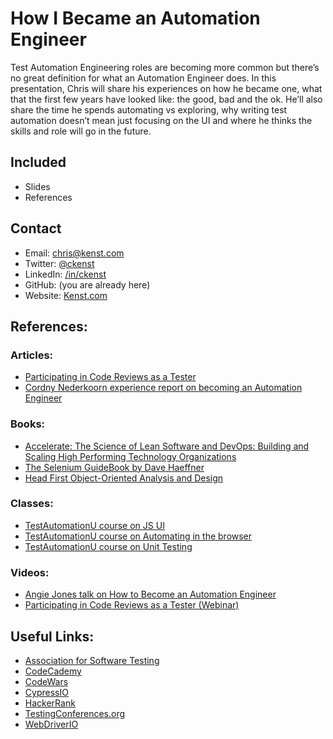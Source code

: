 # How I Became an Automation Engineer

Test Automation Engineering roles are becoming more common but there’s no great definition for what an Automation Engineer does. In this presentation, Chris will share his experiences on how he became one, what that the first few years have looked like: the good, bad and the ok. He’ll also share the time he spends automating vs exploring, why writing test automation doesn’t mean just focusing on the UI and where he thinks the skills and role will go in the future.

## Included

- Slides
- References

## Contact

- Email: chris@kenst.com
- Twitter: [@ckenst](https://twitter.com/ckenst)
- LinkedIn: [/in/ckenst](https://www.linkedin.com/in/ckenst/)
- GitHub: (you are already here)
- Website: [Kenst.com](https://www.kenst.com/)

## References:

### Articles:

- [Participating in Code Reviews as a Tester](https://www.stickyminds.com/article/participating-code-reviews-tester)
- [Cordny Nederkoorn experience report on becoming an Automation Engineer](https://saucelabs.com/blog/how-i-became-an-automation-engineer)

### Books:

- [Accelerate: The Science of Lean Software and DevOps: Building and Scaling High Performing Technology Organizations](https://www.amazon.com/Accelerate-Software-Performing-Technology-Organizations-ebook/dp/B07B9F83WM/)
- [The Selenium GuideBook by Dave Haeffner](https://seleniumguidebook.com/)
- [Head First Object-Oriented Analysis and Design](https://www.amazon.com/Head-First-Object-Oriented-Analysis-Design-ebook/dp/B00C7C32I6)


### Classes:

- [TestAutomationU course on JS UI](https://testautomationu.applitools.com/learningpaths.html?id=web-ui-javascript-path)
- [TestAutomationU course on Automating in the browser](https://testautomationu.applitools.com/automating-in-the-browser-using-javascript/)
- [TestAutomationU course on Unit Testing](https://testautomationu.applitools.com/unit-testing/)


### Videos:

- [Angie Jones talk on How to Become an Automation Engineer](http://angiejones.tech/guide-to-become-automation-engineer/)
- [Participating in Code Reviews as a Tester (Webinar)](https://www.testcraft.io/webinar-participating-code-reviews/)


## Useful Links:

- [Association for Software Testing](https://www.associationforsoftwaretesting.org/)
- [CodeCademy](https://www.codecademy.com/)
- [CodeWars](https://www.codewars.com/)
- [CypressIO](https://www.cypress.io/)
- [HackerRank](https://www.hackerrank.com/)
- [TestingConferences.org](https://testingconferences.org/)
- [WebDriverIO](https://webdriver.io/)
